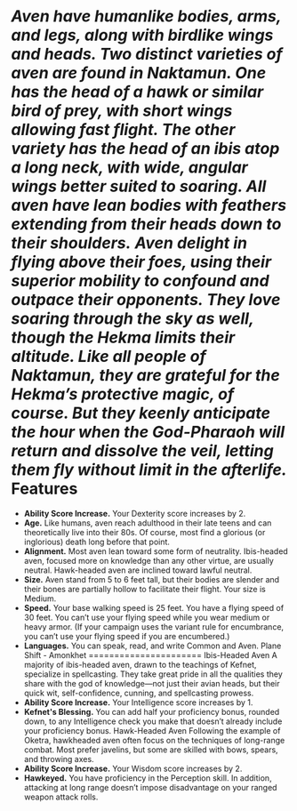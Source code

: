 ***Aven have humanlike bodies, arms, and legs, along with birdlike wings and heads. Two distinct varieties of aven are found in Naktamun. One has the head of a hawk or similar bird of prey, with short wings allowing fast flight. The other variety has the head of an ibis atop a long neck, with wide, angular wings better suited to soaring. All aven have lean bodies with feathers extending from their heads down to their shoulders.***
***Aven delight in flying above their foes, using their superior mobility to confound and outpace their opponents. They love soaring through the sky as well, though the Hekma limits their altitude. Like all people of Naktamun, they are grateful for the Hekma’s protective magic, of course. But they keenly anticipate the hour when the God-Pharaoh will return and dissolve the veil, letting them fly without limit in the afterlife.***
Features
========
* **Ability Score Increase.** Your Dexterity score increases by 2.
* **Age.** Like humans, aven reach adulthood in their late teens and can theoretically live into their 80s. Of course, most find a glorious (or inglorious) death long before that point.
* **Alignment.** Most aven lean toward some form of neutrality. Ibis-headed aven, focused more on knowledge than any other virtue, are usually neutral. Hawk-headed aven are inclined toward lawful neutral.
* **Size.** Aven stand from 5 to 6 feet tall, but their bodies are slender and their bones are partially hollow to facilitate their flight. Your size is Medium.
* **Speed.** Your base walking speed is 25 feet. You have a flying speed of 30 feet. You can’t use your flying speed while you wear medium or heavy armor. (If your campaign uses the variant rule for encumbrance, you can’t use your flying speed if you are encumbered.)
* **Languages.** You can speak, read, and write Common and Aven.
Plane Shift - Amonkhet
======================
Ibis-Headed Aven
A majority of ibis-headed aven, drawn to the teachings of Kefnet, specialize in spellcasting. They take great pride in all the qualities they share with the god of knowledge—not just their avian heads, but their quick wit, self-confidence, cunning, and spellcasting prowess.
* **Ability Score Increase.** Your Intelligence score increases by 1.
* **Kefnet's Blessing.** You can add half your proficiency bonus, rounded down, to any Intelligence check you make that doesn’t already include your proficiency bonus.
Hawk-Headed Aven
Following the example of Oketra, hawkheaded aven often focus on the techniques of long-range combat. Most prefer javelins, but some are skilled with bows, spears, and throwing axes.
* **Ability Score Increase.** Your Wisdom score increases by 2.
* **Hawkeyed.** You have proficiency in the Perception skill. In addition, attacking at long range doesn’t impose disadvantage on your ranged weapon attack rolls.
